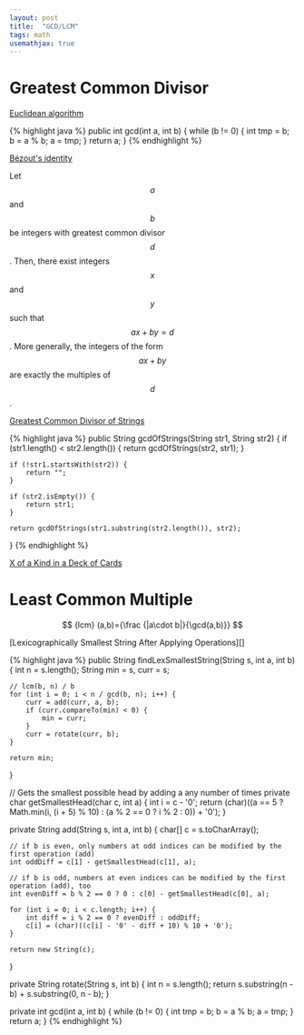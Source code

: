 ```yaml
---
layout: post
title:  "GCD/LCM"
tags: math
usemathjax: true
---
```

# Greatest Common Divisor

[Euclidean algorithm](https://en.wikipedia.org/wiki/Euclidean_algorithm)

{% highlight java %}
public int gcd(int a, int b) {
    while (b != 0) {
        int tmp = b;
        b = a % b;
        a = tmp;
    }
    return a;
}
{% endhighlight %}

[Bézout's identity](https://en.wikipedia.org/wiki/B%C3%A9zout%27s_identity)

Let $$ a $$ and $$ b $$ be integers with greatest common divisor $$ d $$. Then, there exist integers $$ x $$ and $$ y $$ such that $$ ax + by = d $$. More generally, the integers of the form $$ ax + by $$ are exactly the multiples of $$ d $$.

[Greatest Common Divisor of Strings][greatest-common-divisor-of-strings]

{% highlight java %}
public String gcdOfStrings(String str1, String str2) {
    if (str1.length() < str2.length()) {
        return gcdOfStrings(str2, str1);
    }

    if (!str1.startsWith(str2)) {
        return "";
    }

    if (str2.isEmpty()) {
        return str1;
    }

    return gcdOfStrings(str1.substring(str2.length()), str2);
}
{% endhighlight %}

[X of a Kind in a Deck of Cards][x-of-a-kind-in-a-deck-of-cards]

# Least Common Multiple

$$ {lcm} (a,b)={\frac {|a\cdot b|}{\gcd(a,b)}} $$

[Lexicographically Smallest String After Applying Operations][]

{% highlight java %}
public String findLexSmallestString(String s, int a, int b) {
    int n = s.length();
    String min = s, curr = s;

    // lcm(b, n) / b
    for (int i = 0; i < n / gcd(b, n); i++) {
        curr = add(curr, a, b);
        if (curr.compareTo(min) < 0) {
            min = curr;
        }
        curr = rotate(curr, b);
    }

    return min;
}

// Gets the smallest possible head by adding a any number of times
private char getSmallestHead(char c, int a) {
    int i = c - '0';
    return (char)((a == 5 ? Math.min(i, (i + 5) % 10) : (a % 2 == 0 ? i % 2 : 0)) + '0');
}

private String add(String s, int a, int b) {
    char[] c = s.toCharArray();

    // if b is even, only numbers at odd indices can be modified by the first operation (add)
    int oddDiff = c[1] - getSmallestHead(c[1], a);

    // if b is odd, numbers at even indices can be modified by the first operation (add), too
    int evenDiff = b % 2 == 0 ? 0 : c[0] - getSmallestHead(c[0], a);

    for (int i = 0; i < c.length; i++) {
        int diff = i % 2 == 0 ? evenDiff : oddDiff;
        c[i] = (char)((c[i] - '0' - diff + 10) % 10 + '0');
    }

    return new String(c);
}

private String rotate(String s, int b) {
    int n = s.length();
    return s.substring(n - b) + s.substring(0, n - b);
}

private int gcd(int a, int b) {
    while (b != 0) {
        int tmp = b;
        b = a % b;
        a = tmp;
    }
    return a;
}
{% endhighlight %}

[greatest-common-divisor-of-strings]: https://leetcode.com/problems/greatest-common-divisor-of-strings/
[lexicographically-smallest-string-after-applying-operations]: https://leetcode.com/problems/lexicographically-smallest-string-after-applying-operations/
[x-of-a-kind-in-a-deck-of-cards]: https://leetcode.com/problems/x-of-a-kind-in-a-deck-of-cards/
